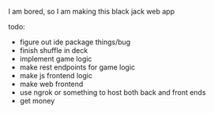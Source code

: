 I am bored, so I am making this black jack web app

todo:
- figure out ide package things/bug
- finish shuffle in deck
- implement game logic
- make rest endpoints for game logic
- make js frontend logic
- make web frontend
- use ngrok or something to host both back and front ends
- get money
